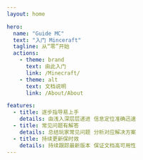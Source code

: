 ```yaml
---
layout: home

hero:
  name: "Guide MC"
  text: "入门 Minceraft"
  tagline: 从“零”开始 
  actions:
    - theme: brand
      text: 由此入门
      link: /Minecraft/
    - theme: alt
      text: 文档说明
      link: /About/About

features:
  - title: 逐步指导易上手
    details: 由浅入深层层递进 信息定位准确迅速
  - title: 常见问题有解答
    details: 总结玩家常见问题 分析对应解决方案
  - title: 持续更新保时效
    details: 持续跟踪最新版本 保证文档高可用性
---
```


